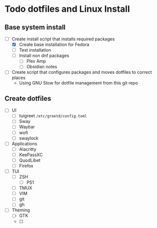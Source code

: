 # Todo dotfiles and Linux Install

## Base system install
- [ ] Create install script that installs required packages
	- [X] Create base installation for Fedora
	- [ ] Test installation
	- [ ] Install non dnf packages
		- [ ] Plex Amp
		- [ ] Obsidian notes
- [ ] Create script that configures packages and moves dotfiles to correct places
	- Using GNU Stow for dotfile management from this git repo

## Create dotfiles
- [ ] UI
	- [ ] tuigreet `/etc/greetd/config.toml`
	- [ ] Sway
	- [ ] Waybar
	- [ ] wofi
	- [ ] swaylock
- [ ] Applications
	- [ ] Alacritty
	- [ ] KeePassXC
	- [ ] QuodLibet
	- [ ] Firefox
- [ ] TUI
	- [ ] ZSH
		- [ ] PS1
	- [ ] TMUX
	- [ ] VIM
	- [ ] git
	- [ ] gh

- [ ] Theming
	- [ ] GTK
	- [ ] 